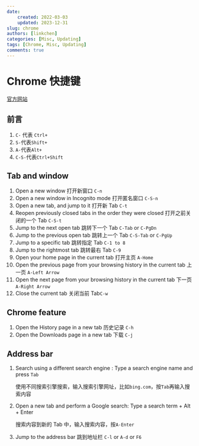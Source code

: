 ```yaml
---
date:
    created: 2022-03-03
    updated: 2023-12-31
slug: chrome
authors: [linkchen]
categories: [Misc, Updating]
tags: [Chrome, Misc, Updating]
comments: true
---
```


# Chrome 快捷键

[官方网站](https://support.google.com/chrome/answer/157179?hl=en)

<!-- more -->

## 前言

1. `C-` 代表 `Ctrl+`
2. `S-`代表`Shift+`
3. `A-`代表`Alt+`
4. `C-S-`代表`Ctrl+Shift`

## Tab and window

1. Open a new window 打开新窗口 `C-n`
2. Open a new window in Incognito mode 打开匿名窗口 `C-S-n`
3. Open a new tab, and jump to it 打开新 Tab `C-t`
4. Reopen previously closed tabs in the order they were closed 打开之前关闭的一个 Tab `C-S-t`
5. Jump to the next open tab 跳转下一个 Tab `C-Tab` or `C-PgDn`
6. Jump to the previous open tab 跳转上一个 Tab `C-S-Tab` or `C-PgUp`
7. Jump to a specific tab 跳转指定 Tab `C-1 to 8`
8. Jump to the rightmost tab 跳转最右 Tab `C-9`
9. Open your home page in the current tab 打开主页 `A-Home`
10. Open the previous page from your browsing history in the current tab 上一页 `A-Left Arrow`
11. Open the next page from your browsing history in the current tab 下一页 `A-Right Arrow`
12. Close the current tab 关闭当前 Tab`C-w`

## Chrome feature

1. Open the History page in a new tab 历史记录 `C-h`
2. Open the Downloads page in a new tab 下载 `C-j`

## Address bar

1. Search using a different search engine : Type a search engine name and press `Tab`

    使用不同搜索引擎搜索，输入搜索引擎网址，比如`bing.com`，按`Tab`再输入搜索内容

2. Open a new tab and perform a Google search: Type a search term + Alt + Enter

    搜索内容到新的 Tab 中，输入搜索内容，按`A-Enter`

3. Jump to the address bar 跳到地址栏 `C-l` or `A-d` or `F6`
